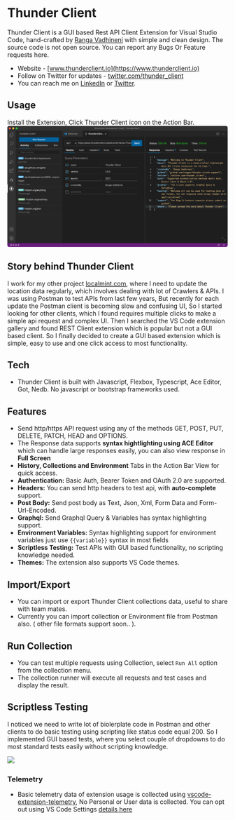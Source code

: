 # Thunder Client
Thunder Client is a GUI based Rest API Client Extension for Visual Studio Code, hand-crafted by [Ranga Vadhineni](https://twitter.com/ranga_vadhineni) with simple and clean design. The source code is not open source. You can report any Bugs Or Feature requests here.

* Website - [www.thunderclient.io](https://www.thunderclient.io)
* Follow on Twitter for updates - [twitter.com/thunder_client](https://twitter.com/thunder_client)
* You can reach me on [LinkedIn](https://www.linkedin.com/in/rangav/) or [Twitter](https://twitter.com/ranga_vadhineni).

## Usage
Install the Extension, Click Thunder Client icon on the Action Bar.
![](images/thunder-client-vscode.png)

## Story behind Thunder Client
I work for my other project [localmint.com](https://www.localmint.com/), where I need to update the location data regularly, which involves dealing with lot of Crawlers & APIs. I was using Postman to test APIs from last few years, But recently for each update the Postman client is becoming slow and confusing UI, So I started looking for other clients, which I found requires multiple clicks to make a simple api request and complex UI. Then I searched the VS Code extension gallery and found REST Client extension which is popular but not a GUI based client. So I finally decided to create a GUI based extension which is simple, easy to use and one click access to most functionality.

## Tech
* Thunder Client is built with Javascript, Flexbox, Typescript, Ace Editor, Got, Nedb. No javascript or bootstrap frameworks used.

## Features
* Send http/https API request using any of the methods GET, POST, PUT, DELETE, PATCH, HEAD and OPTIONS.
* The Response data supports **syntax hightlighting using ACE Editor** which can handle large responses easily, you can also view response in **Full Screen**
* **History, Collections and Environment** Tabs in the Action Bar View for quick access.
* **Authentication:** Basic Auth, Bearer Token and OAuth 2.0 are supported.
* **Headers:** You can send http headers to test api, with **auto-complete** support.
* **Post Body:** Send post body as Text, Json, Xml, Form Data and Form-Url-Encoded.
* **Graphql:** Send Graphql Query & Variables has syntax highlighting support.
* **Environment Variables:** Syntax highlighting support for environment variables just use `{{variable}}` syntax in most fields
* **Scriptless Testing:** Test APIs with GUI based functionality, no scripting knowledge needed.
* **Themes:** The extension also supports VS Code themes.

## Import/Export
* You can import or export Thunder Client collections data, useful to share with team mates.
* Currently you can import collection or Environment file from Postman also. ( other file formats support soon.. ).

## Run Collection
* You can test multiple requests using Collection, select `Run All` option from the collection menu.
* The collection runner will execute all requests and test cases and display the result.

## Scriptless Testing
I noticed we need to write lot of biolerplate code in Postman and other clients to do basic testing using scripting like status code equal 200. So I implemented GUI based tests, where you select couple of dropdowns to do most standard tests easily without scripting knowledge.

![](https://github.com/rangav/thunder-client-support/blob/master/images/thunder-client-tests.png?raw=true)

### Telemetry
* Basic telemetry data of extension usage is collected using [vscode-extension-telemetry](https://github.com/Microsoft/vscode-extension-telemetry), No Personal or User data is collected. You can opt out using VS Code Settings [details here](https://code.visualstudio.com/docs/getstarted/telemetry)
